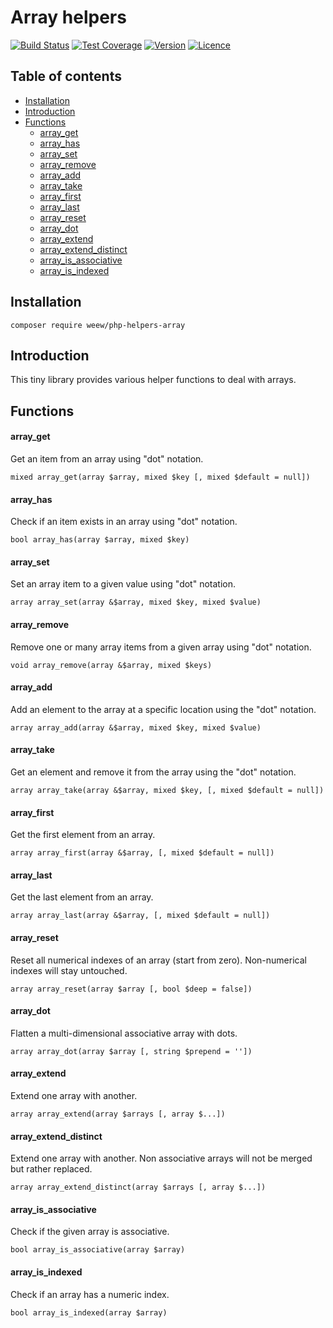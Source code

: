 # Array helpers

[![Build Status](https://img.shields.io/travis/weew/php-helpers-array.svg)](https://travis-ci.org/weew/php-helpers-array)
[![Test Coverage](https://img.shields.io/coveralls/weew/php-helpers-array.svg)](https://coveralls.io/github/weew/php-helpers-array)
[![Version](https://img.shields.io/packagist/v/weew/php-helpers-array.svg)](https://packagist.org/packages/weew/php-helpers-array)
[![Licence](https://img.shields.io/packagist/l/weew/php-helpers-array.svg)](https://packagist.org/packages/weew/php-helpers-array)

## Table of contents

- [Installation](#installation)
- [Introduction](#introduction)
- [Functions](#functions)
    - [array_get](#array_get)
    - [array_has](#array_has)
    - [array_set](#array_set)
    - [array_remove](#array_remove)
    - [array_add](#array_add)
    - [array_take](#array_take)
    - [array_first](#array_first)
    - [array_last](#array_last)
    - [array_reset](#array_reset)
    - [array_dot](#array_dot)
    - [array_extend](#array_extend)
    - [array_extend_distinct](#array_extend_distinct)
    - [array_is_associative](#array_is_associative)
    - [array_is_indexed](#array_is_indexed)

## Installation

`composer require weew/php-helpers-array`

## Introduction

This tiny library provides various helper functions to deal with arrays.

## Functions

#### array\_get

Get an item from an array using "dot" notation.

`mixed array_get(array $array, mixed $key [, mixed $default = null])`

#### array\_has

Check if an item exists in an array using "dot" notation.

`bool array_has(array $array, mixed $key)`

#### array\_set

Set an array item to a given value using "dot" notation.

`array array_set(array &$array, mixed $key, mixed $value)`

#### array\_remove

Remove one or many array items from a given array using "dot" notation.

`void array_remove(array &$array, mixed $keys)`

#### array\_add

Add an element to the array at a specific location using the "dot" notation.

`array array_add(array &$array, mixed $key, mixed $value)`

#### array\_take

Get an element and remove it from the array using the "dot" notation.

`array array_take(array &$array, mixed $key, [, mixed $default = null])`

#### array\_first

Get the first element from an array.

`array array_first(array &$array, [, mixed $default = null])`

#### array\_last

Get the last element from an array.

`array array_last(array &$array, [, mixed $default = null])`

#### array\_reset

Reset all numerical indexes of an array (start from zero). Non-numerical indexes will stay untouched.

`array array_reset(array $array [, bool $deep = false])`

#### array\_dot

Flatten a multi-dimensional associative array with dots.

`array array_dot(array $array [, string $prepend = ''])`

#### array\_extend

Extend one array with another.

`array array_extend(array $arrays [, array $...])`

#### array\_extend\_distinct

Extend one array with another. Non associative arrays will not be merged but rather replaced.

`array array_extend_distinct(array $arrays [, array $...])`

#### array\_is\_associative

Check if the given array is associative.

`bool array_is_associative(array $array)`

#### array\_is\_indexed

Check if an array has a numeric index.

`bool array_is_indexed(array $array)`
